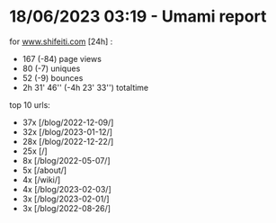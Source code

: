 # 18/06/2023 03:19 - Umami report
for www.shifeiti.com [24h] :

 - 167 (-84) page views
 - 80 (-7) uniques
 - 52 (-9) bounces
 - 2h 31' 46'' (-4h 23' 33'') totaltime


top 10 urls:
 - 37x [/blog/2022-12-09/]
 - 32x [/blog/2023-01-12/]
 - 28x [/blog/2022-12-22/]
 - 25x [/]
 - 8x [/blog/2022-05-07/]
 - 5x [/about/]
 - 4x [/wiki/]
 - 4x [/blog/2023-02-03/]
 - 3x [/blog/2023-02-01/]
 - 3x [/blog/2022-08-26/]


